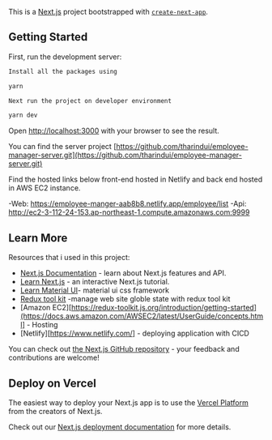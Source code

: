 This is a [Next.js](https://nextjs.org/) project bootstrapped with [`create-next-app`](https://github.com/vercel/next.js/tree/canary/packages/create-next-app).

## Getting Started

First, run the development server:

```bash
Install all the packages using

yarn

Next run the project on developer environment

yarn dev

```

Open [http://localhost:3000](http://localhost:3000) with your browser to see the result.

You can find the server project [https://github.com/tharindui/employee-manager-server.git](https://github.com/tharindui/employee-manager-server.git)

Find the hosted links below
front-end hosted in Netlify and back end hosted in AWS EC2 instance.

-Web: https://employee-manger-aab8b8.netlify.app/employee/list
-Api: http://ec2-3-112-24-153.ap-northeast-1.compute.amazonaws.com:9999

## Learn More

Resources that i used in this project:

- [Next.js Documentation](https://nextjs.org/docs) - learn about Next.js features and API.
- [Learn Next.js](https://nextjs.org/learn) - an interactive Next.js tutorial.
- [Learn Material UI](https://mui.com/material-ui/getting-started/overview/)- material ui css framework
- [Redux tool kit](https://redux-toolkit.js.org/introduction/getting-started) -manage web site globle state with redux tool kit
- [Amazon EC2][https://redux-toolkit.js.org/introduction/getting-started](https://docs.aws.amazon.com/AWSEC2/latest/UserGuide/concepts.html] - Hosting
- [Netlify][https://www.netlify.com/] - deploying application with CICD

You can check out [the Next.js GitHub repository](https://github.com/vercel/next.js/) - your feedback and contributions are welcome!

## Deploy on Vercel

The easiest way to deploy your Next.js app is to use the [Vercel Platform](https://vercel.com/new?utm_medium=default-template&filter=next.js&utm_source=create-next-app&utm_campaign=create-next-app-readme) from the creators of Next.js.

Check out our [Next.js deployment documentation](https://nextjs.org/docs/deployment) for more details.
